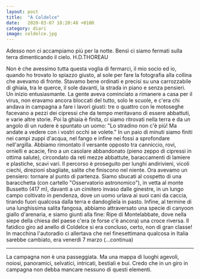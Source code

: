```yaml
---
layout: post
title:  "A Coldelce"
date:   2020-03-07 18:20:48 +0100
category: diari
image: coldelce.jpg
---
```

Adesso non ci accampiamo più per la notte.
Bensì ci siamo fermati sulla terra dimenticando il cielo.
H.D.THOREAU
 
Non è che avessimo tutta questa voglia di fermarci, il mio socio ed io, quando ho trovato lo spiazzo giusto, al sole per fare la fotografia alla collina che avevamo di fronte.
Stavamo bene ordinati e precisi su una carrozzabile di ghiaia, tra le querce, il sole davanti, la strada in piano e senza pensieri. Un inizio entusiasmante. La gente aveva cominciato a rimanere a casa per il virus, non eravamo ancora bloccati del tutto, solo le scuole, e c'era chi andava in campagna a fare i lavori giusti: tre o quattro con le motoseghe facevano a pezzi dei cipressi che da tempo meritavano di essere abbattuti, e varie altre storie.
Poi la ghiaia è finita, ci siamo ritrovati nella terra e da un angolo di un rudere è spuntato un uomo: "Lo stradino non c'è più! Ma andate a vedere con i vostri occhi se volete."
In un paio di minuti siamo finiti nei campi zuppi d'acqua, nel fango e infine nei fossi a sprofondare nell'argilla. Abbiamo rimontato il versante opposto tra canniccio, rovi, ornielli e acacie, fino a un casolare abbandonato (pieno zeppo di cipressi in ottima salute), circondato da reti mezze abbattute, baraccamenti di lamiere e plastiche, scavi vari.
Il percorso è proseguito per lunghi andirivieni, vicoli ciechi, direzioni sbagliate, salite che finiscono nel niente. Ora avevamo un pensiero: tornare al punto di partenza.
Siamo sbucati al cospetto di una baracchetta (con cartello "Osservatorio astronomico"), in vetta al monte Bussetto (417 m), davanti a un cimitero invaso dalle ginestre, in un lungo campo coltivato in pendenza, dove un uomo urlava ai suoi cani da caccia, tirando fuori qualcosa dalla terra e dandogliela in pasto.
Infine, al termine di una lunghissima salita fangosa, abbiamo attraversato una specie di canyoon giallo d'arenaria, e siamo giunti alla fine: Ripe di Montelabbate, dove nella siepe della chiesa del paese c'era (e forse c'è ancora) una croce riversa.
Il fatidico giro ad anello di Coldelce si era concluso, certo, non di gran classe! In macchina l'autoradio ci allertava che nel finesettimana qualcosa in Italia sarebbe cambiato, era venerdì 7 marzo (...continua)
***
La campagna non è una passeggiata. Ma una mappa di luoghi agevoli, noiosi, panoramici, selvatici, intricati, bestiali e bui. Credo che in un giro in campagna non debba mancare nessuno di questi elementi.
